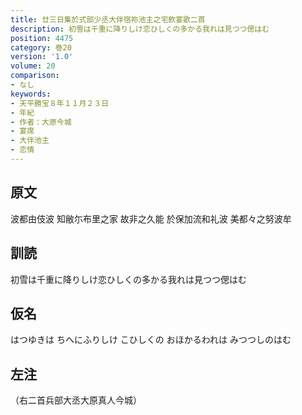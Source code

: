 ```yaml
---
title: 廿三日集於式部少丞大伴宿祢池主之宅飲宴歌二首
description: 初雪は千重に降りしけ恋ひしくの多かる我れは見つつ偲はむ
position: 4475
category: 巻20
version: '1.0'
volume: 20
comparison:
- なし
keywords:
- 天平勝宝８年１１月２３日
- 年紀
- 作者：大原今城
- 宴席
- 大伴池主
- 恋情
---
```


## 原文

波都由伎波 知敝尓布里之家 故非之久能 於保加流和礼波 美都々之努波牟

## 訓読

初雪は千重に降りしけ恋ひしくの多かる我れは見つつ偲はむ

## 仮名

はつゆきは ちへにふりしけ こひしくの おほかるわれは みつつしのはむ

## 左注

（右二首兵部大丞大原真人今城）
